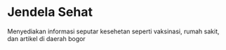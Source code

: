 # Jendela Sehat
Menyediakan informasi seputar kesehetan seperti vaksinasi, rumah sakit, dan artikel di daerah bogor
